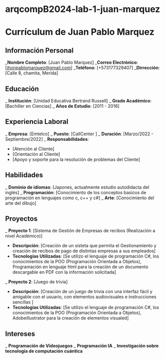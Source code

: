 # arqcompB2024-lab-1-juan-marquez

# Currículum de Juan Pablo Marquez

## Información Personal 
_**Nombre Completo**: [Juan Pablo Marquez]
_**Correo Electrónico**: [jhonpablomarquez@gmail.com]
_**Teléfono**: [+573177329407]
_**Dirrección**: [Calle 8, chamita, Merida]

## Educación 
_ **Institución**: [Unidad Educativa Bertrand Russell]
_ **Grado Académico**: [Bachiller en Ciencias]
_ **Años de Estudio**: [2011 - 2016]

## Experiencia Laboral 
_ **Empresa**: [Emtelco]
_ **Puesto**: [CallCenter ]
_ **Duración**: [Marzo/2022 - Septiembre/2022]
_ **Responsabilidades**: 
- [Atención al Cliente]
- [Orientación al Cliente]
- [Apoyo y soporte para la resolución de problemas del Cliente]

## Habilidades
_ **Dominio de idiomas**: [Japones, actualmente estudio autodidacta del inglés]
_ **Programación**: [Conocimiento de los conceptos basicos de programación en lenguajes como c, c++ y c#]
_ **Arte**: [Conocimiento del arte del dibujo]

## Proyectos 
_ **Proyecto 1**: [Sistema de Gestión de Empresas de recibos (Realización a nivel Académico)]
- **Descripción**: [Creación de un sisteta que permita el Gestionamiento y creación de recibos de pago de distintas empresas a sus empleados]
- **Tecnologías Utilizadas**: [Se utilizo el lenguaje de programación C#, los conocimientos de la POO (Programación Orientada a Objetos), Programación en lenguaje html para la creación de un documento descargable en PDF con la información solicitada]

_ **Proyecto 2**: [Juego de trivia]
- **Descripción**: [Creación de un juego de trivia con una interfaz fácil y amigable con el usuario, con elementos audiovisuales e instrucciones sencillas ]
- **Tecnologías Utilizadas**: [Se utilizo el lenguaje de programación C#, los conocimientos de la POO (Programación Orientada a Objetos), Adobeillustrator para la creación de elementos visualed]

## Intereses
_ **Programación de Videojuegos**
_ **Programación IA**
_ **Investigación sobre tecnología de computación cuántica**
